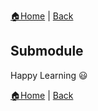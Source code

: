 [:house:Home](https://github.com/debbiswal/Articles) | [Back](https://github.com/debbiswal/Articles/blob/master/README.md#git)

## Submodule

Happy Learning :smiley:  

[:house:Home](https://github.com/debbiswal/Articles) | [Back](https://github.com/debbiswal/Articles/blob/master/README.md#git)
